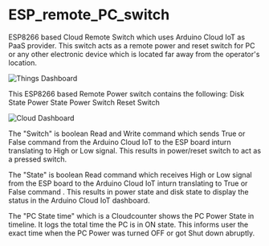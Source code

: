 # ESP_remote_PC_switch

ESP8266 based Cloud Remote Switch which uses Arduino Cloud IoT as PaaS provider. This switch acts as a remote power and reset switch for PC or any other electronic device which is located far away from the operator's location.

![Things Dashboard](https://github.com/skillsheen/ESP_remote_PC_switch/assets/133706254/df93ff24-21bb-4287-87a7-5a671c6e16fe)

This ESP8266 based Remote Power switch contains the following:
    Disk State
    Power State
    Power Switch
    Reset Switch
    
![Cloud Dashboard](https://github.com/skillsheen/ESP_remote_PC_switch/assets/133706254/46cf0842-c529-4e12-bdef-ff377f214dde)
    
The "Switch" is boolean Read and Write command which sends True or False command from the Arduino Cloud IoT to the ESP board inturn translating to High or Low signal. This results in power/reset switch to act as a pressed switch.

The "State" is boolean Read command which receives High or Low signal from the ESP board to the Arduino Cloud IoT inturn translating to True or False command . This results in power state and disk state to display the status in the Arduino Cloud IoT dashboard.

The "PC State time" which is a Cloudcounter shows the PC Power State in timeline. It logs the total time the PC is in ON state. This informs user the exact time when  the PC Power was turned OFF or got Shut down abruptly.

